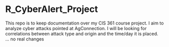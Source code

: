 # R_CyberAlert_Project
This repo is to keep documentation over my CIS 361 course project. 
I aim to analyze cyber attacks pointed at AgConnection. 
I will be looking for correlations between attack type and origin and the time/day it is placed.  
... no real changes
